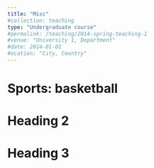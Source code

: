 ```yaml
---
title: "Misc"
#collection: teaching
type: "Undergraduate course"
#permalink: /teaching/2014-spring-teaching-1
#venue: "University 1, Department"
#date: 2014-01-01
#ocation: "City, Country"
---
```


Sports: basketball
======

Heading 2
======

Heading 3
======